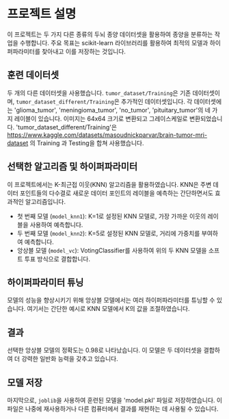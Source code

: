 # 프로젝트 설명

이 프로젝트는 두 가지 다른 종류의 두뇌 종양 데이터셋을 활용하여 종양을 분류하는 작업을 수행합니다. 주요 목표는 scikit-learn 라이브러리를 활용하여 최적의 모델과 하이퍼파라미터를 찾아내고 이를 저장하는 것입니다.

## 훈련 데이터셋

두 개의 다른 데이터셋을 사용했습니다. `tumor_dataset/Training`은 기존 데이터셋이며, `tumor_dataset_different/Training`은 추가적인 데이터셋입니다. 각 데이터셋에는 'glioma_tumor', 'meningioma_tumor', 'no_tumor', 'pituitary_tumor'의 네 가지 레이블이 있습니다. 이미지는 64x64 크기로 변환되고 그레이스케일로 변환되었습니다.
'tumor_dataset_different/Training'은 https://www.kaggle.com/datasets/masoudnickparvar/brain-tumor-mri-dataset 의 Training 과 Testing을 합쳐 사용했습니다.
## 선택한 알고리즘 및 하이퍼파라미터

이 프로젝트에서는 K-최근접 이웃(KNN) 알고리즘을 활용하였습니다. KNN은 주변 데이터 포인트들의 다수결로 새로운 데이터 포인트의 레이블을 예측하는 간단하면서도 효과적인 알고리즘입니다.

- 첫 번째 모델 (`model_knn1`): K=1로 설정된 KNN 모델로, 가장 가까운 이웃의 레이블을 사용하여 예측합니다.
- 두 번째 모델 (`model_knn2`): K=5로 설정된 KNN 모델로, 거리에 가중치를 부여하여 예측합니다.
- 앙상블 모델 (`model_vc`): VotingClassifier를 사용하여 위의 두 KNN 모델을 소프트 투표 방식으로 결합합니다.

## 하이퍼파라미터 튜닝

모델의 성능을 향상시키기 위해 앙상블 모델에서는 여러 하이퍼파라미터를 튜닝할 수 있습니다. 여기서는 간단한 예시로 KNN 모델에서 K의 값을 조절하였습니다.

## 결과

선택한 앙상블 모델의 정확도는 0.98로 나타났습니다. 이 모델은 두 데이터셋을 결합하여 더 강력한 일반화 능력을 갖추고 있습니다.

## 모델 저장

마지막으로, `joblib`을 사용하여 훈련된 모델을 'model.pkl' 파일로 저장하였습니다. 이 파일은 나중에 재사용하거나 다른 컴퓨터에서 결과를 재현하는 데 사용될 수 있습니다.
